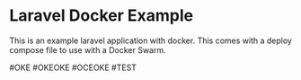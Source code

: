 # Laravel Docker Example

This is an example laravel application with docker.  This comes with a
deploy compose file to use with a Docker Swarm.

#OKE
#OKEOKE
#OCEOKE
#TEST